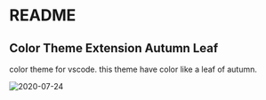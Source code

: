 # README
## Color Theme Extension Autumn Leaf

color theme for vscode. this theme have color like a leaf of autumn.

![2020-07-24](https://user-images.githubusercontent.com/49093842/88384779-077d9980-cde8-11ea-931d-b7efd17cd246.png)